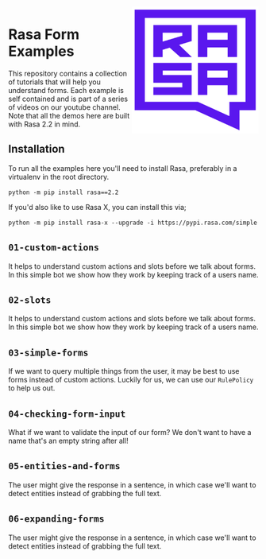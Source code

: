 <img src="square-logo.svg" width=255 height=255 align="right">

#  Rasa Form Examples

This repository contains a collection of tutorials that will help you understand forms. Each example is self contained and is part of a series of videos on our youtube channel. Note that all the demos here are built with Rasa 2.2 in mind. 

## Installation 

To run all the examples here you'll need to install Rasa, preferably in a virtualenv in the root directory. 

```
python -m pip install rasa==2.2
```

If you'd also like to use Rasa X, you can install this via; 

```
python -m pip install rasa-x --upgrade -i https://pypi.rasa.com/simple
```

## `01-custom-actions`

It helps to understand custom actions and slots before we talk about forms. In this simple bot we show how they work by keeping track of a users name. 

## `02-slots`

It helps to understand custom actions and slots before we talk about forms. In this simple bot we show how they work by keeping track of a users name. 

## `03-simple-forms`

If we want to query multiple things from the user, it may be best to use forms instead of custom actions. Luckily for us, we can use our `RulePolicy` to help us out.

## `04-checking-form-input`

What if we want to validate the input of our form? We don't want to have a name that's an empty string after all! 

## `05-entities-and-forms`

The user might give the response in a sentence, in which case we'll want to detect entities instead of grabbing the full text.

## `06-expanding-forms`

The user might give the response in a sentence, in which case we'll want to detect entities instead of grabbing the full text.